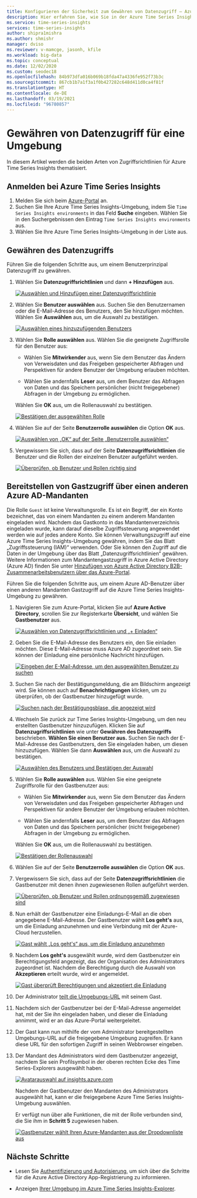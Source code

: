 ```yaml
---
title: Konfigurieren der Sicherheit zum Gewähren von Datenzugriff – Azure Time Series Insights | Microsoft-Dokumentation
description: Hier erfahren Sie, wie Sie in der Azure Time Series Insights-Umgebung Sicherheit und Berechtigungen konfigurieren und Datenzugriffsrichtlinien verwalten.
ms.service: time-series-insights
services: time-series-insights
author: shipra1mishra
ms.author: shmishr
manager: dviso
ms.reviewer: v-mamcge, jasonh, kfile
ms.workload: big-data
ms.topic: conceptual
ms.date: 12/02/2020
ms.custom: seodec18
ms.openlocfilehash: 84b973dfa016b069b18fda47a4336fe952f73b3c
ms.sourcegitcommit: 867cb1b7a1f3a1f0b427282c648d411d0ca4f81f
ms.translationtype: HT
ms.contentlocale: de-DE
ms.lasthandoff: 03/19/2021
ms.locfileid: "96780857"
---
```

# <a name="grant-data-access-to-an-environment"></a>Gewähren von Datenzugriff für eine Umgebung

In diesem Artikel werden die beiden Arten von Zugriffsrichtlinien für Azure Time Series Insights thematisiert.

## <a name="sign-in-to-azure-time-series-insights"></a>Anmelden bei Azure Time Series Insights

1. Melden Sie sich beim [Azure-Portal](https://portal.azure.com/) an.
1. Suchen Sie Ihre Azure Time Series Insights-Umgebung, indem Sie `Time Series Insights environments` in das Feld **Suche** eingeben. Wählen Sie in den Suchergebnissen den Eintrag `Time Series Insights environments` aus.
1. Wählen Sie Ihre Azure Time Series Insights-Umgebung in der Liste aus.

## <a name="grant-data-access"></a>Gewähren des Datenzugriffs

Führen Sie die folgenden Schritte aus, um einem Benutzerprinzipal Datenzugriff zu gewähren.

1. Wählen Sie **Datenzugriffsrichtlinien** und dann **+ Hinzufügen** aus.

    [![Auswählen und Hinzufügen einer Datenzugriffsrichtlinie](media/data-access/data-access-select-add-button.png)](media/data-access/data-access-select-add-button.png#lightbox)

1. Wählen Sie **Benutzer auswählen** aus. Suchen Sie den Benutzernamen oder die E-Mail-Adresse des Benutzers, den Sie hinzufügen möchten. Wählen Sie **Auswählen** aus, um die Auswahl zu bestätigen.

    [![Auswählen eines hinzuzufügenden Benutzers](media/data-access/data-access-select-user-to-confirm.png)](media/data-access/data-access-select-user-to-confirm.png#lightbox)

1. Wählen Sie **Rolle auswählen** aus. Wählen Sie die geeignete Zugriffsrolle für den Benutzer aus:

    * Wählen Sie **Mitwirkender** aus, wenn Sie dem Benutzer das Ändern von Verweisdaten und das Freigeben gespeicherter Abfragen und Perspektiven für andere Benutzer der Umgebung erlauben möchten.

    * Wählen Sie andernfalls **Leser** aus, um dem Benutzer das Abfragen von Daten und das Speichern persönlicher (nicht freigegebener) Abfragen in der Umgebung zu ermöglichen.

   Wählen Sie **OK** aus, um die Rollenauswahl zu bestätigen.

    [![Bestätigen der ausgewählten Rolle](media/data-access/data-access-select-a-role.png)](media/data-access/data-access-select-a-role.png#lightbox)

1. Wählen Sie auf der Seite **Benutzerrolle auswählen** die Option **OK** aus.

    [![Auswählen von „OK“ auf der Seite „Benutzerrolle auswählen“](media/data-access/data-access-confirm-user-and-role.png)](media/data-access/data-access-confirm-user-and-role.png#lightbox)

1. Vergewissern Sie sich, dass auf der Seite **Datenzugriffsrichtlinien** die Benutzer und die Rollen der einzelnen Benutzer aufgeführt werden.

    [![Überprüfen, ob Benutzer und Rollen richtig sind](media/data-access/data-access-verify-and-confirm-assignments.png)](media/data-access/data-access-verify-and-confirm-assignments.png#lightbox)

## <a name="provide-guest-access-from-another-azure-ad-tenant"></a>Bereitstellen von Gastzugriff über einen anderen Azure AD-Mandanten

Die Rolle `Guest` ist keine Verwaltungsrolle. Es ist ein Begriff, der ein Konto bezeichnet, das von einem Mandanten zu einem anderem Mandanten eingeladen wird. Nachdem das Gastkonto in das Mandantenverzeichnis eingeladen wurde, kann darauf dieselbe Zugriffssteuerung angewendet werden wie auf jedes andere Konto. Sie können Verwaltungszugriff auf eine Azure Time Series Insights-Umgebung gewähren, indem Sie das Blatt „Zugriffssteuerung (IAM)“ verwenden. Oder Sie können den Zugriff auf die Daten in der Umgebung über das Blatt „Datenzugriffsrichtlinien“ gewähren. Weitere Informationen zum Mandantengastzugriff in Azure Active Directory (Azure AD) finden Sie unter [Hinzufügen von Azure Active Directory B2B-Zusammenarbeitsbenutzern über das Azure-Portal](../active-directory/external-identities/add-users-administrator.md).

Führen Sie die folgenden Schritte aus, um einem Azure AD-Benutzer über einen anderen Mandanten Gastzugriff auf die Azure Time Series Insights-Umgebung zu gewähren.

1. Navigieren Sie zum Azure-Portal, klicken Sie auf **Azure Active Directory**, scrollen Sie zur Registerkarte **Übersicht**, und wählen Sie **Gastbenutzer** aus.

    [![Auswählen von Datenzugriffsrichtlinien und „+ Einladen“](media/data-access/data-access-invite-another-aad-tenant.png)](media/data-access/data-access-invite-another-aad-tenant.png#lightbox)

1. Geben Sie die E-Mail-Adresse des Benutzers ein, den Sie einladen möchten. Diese E-Mail-Adresse muss Azure AD zugeordnet sein. Sie können der Einladung eine persönliche Nachricht hinzufügen.

    [![Eingeben der E-Mail-Adresse, um den ausgewählten Benutzer zu suchen](media/data-access/data-access-invite-guest-by-email.png)](media/data-access/data-access-invite-guest-by-email.png#lightbox)

1. Suchen Sie nach der Bestätigungsmeldung, die am Bildschirm angezeigt wird. Sie können auch auf **Benachrichtigungen** klicken, um zu überprüfen, ob der Gastbenutzer hinzugefügt wurde.

    [![Suchen nach der Bestätigungsblase, die angezeigt wird](media/data-access/data-access-confirmation-bubble.png)](media/data-access/data-access-confirmation-bubble.png#lightbox)

1. Wechseln Sie zurück zur Time Series Insights-Umgebung, um den neu erstellten Gastbenutzer hinzuzufügen. Klicken Sie auf **Datenzugriffsrichtlinien** wie unter **Gewähren des Datenzugriffs** beschrieben. **Wählen Sie einen Benutzer aus.** Suchen Sie nach der E-Mail-Adresse des Gastbenutzers, den Sie eingeladen haben, um diesen hinzuzufügen. Wählen Sie dann **Auswählen** aus, um die Auswahl zu bestätigen.

    [![Auswählen des Benutzers und Bestätigen der Auswahl](media/data-access/data-access-select-invited-person-confirmation.png)](media/data-access/data-access-select-invited-person-confirmation.png#lightbox)

1. Wählen Sie **Rolle auswählen** aus. Wählen Sie eine geeignete Zugriffsrolle für den Gastbenutzer aus:

    * Wählen Sie **Mitwirkender** aus, wenn Sie dem Benutzer das Ändern von Verweisdaten und das Freigeben gespeicherter Abfragen und Perspektiven für andere Benutzer der Umgebung erlauben möchten.

    * Wählen Sie andernfalls **Leser** aus, um dem Benutzer das Abfragen von Daten und das Speichern persönlicher (nicht freigegebener) Abfragen in der Umgebung zu ermöglichen.

   Wählen Sie **OK** aus, um die Rollenauswahl zu bestätigen.

    [![Bestätigen der Rollenauswahl](media/data-access/data-access-select-ok-and-confirm.png)](media/data-access/data-access-select-ok-and-confirm.png#lightbox)

1. Wählen Sie auf der Seite **Benutzerrolle auswählen** die Option **OK** aus.

1. Vergewissern Sie sich, dass auf der Seite **Datenzugriffsrichtlinien** die Gastbenutzer mit denen ihnen zugewiesenen Rollen aufgeführt werden.

    [![Überprüfen, ob Benutzer und Rollen ordnungsgemäß zugewiesen sind](media/data-access/data-access-confirm-invited-users-and-roles.png)](media/data-access/data-access-confirm-invited-users-and-roles.png#lightbox)

1. Nun erhält der Gastbenutzer eine Einladungs-E-Mail an die oben angegebene E-Mail-Adresse. Der Gastbenutzer wählt **Los geht's** aus, um die Einladung anzunehmen und eine Verbindung mit der Azure-Cloud herzustellen.

    [![Gast wählt „Los geht's“ aus, um die Einladung anzunehmen](media/data-access/data-access-email-invitation.png)](media/data-access/data-access-email-invitation.png#lightbox)

1. Nachdem **Los geht's** ausgewählt wurde, wird dem Gastbenutzer ein Berechtigungsfeld angezeigt, das der Organisation des Administrators zugeordnet ist. Nachdem die Berechtigung durch die Auswahl von **Akzeptieren** erteilt wurde, wird er angemeldet.

    [![Gast überprüft Berechtigungen und akzeptiert die Einladung](media/data-access/data-access-grant-permission-sign-in.png)](media/data-access/data-access-grant-permission-sign-in.png#lightbox)

1. Der Administrator [teilt die Umgebungs-URL](time-series-insights-parameterized-urls.md) mit seinem Gast.

1. Nachdem sich der Gastbenutzer bei der E-Mail-Adresse angemeldet hat, mit der Sie ihn eingeladen haben, und dieser die Einladung annimmt, wird er an das Azure-Portal weitergeleitet.

1. Der Gast kann nun mithilfe der vom Administrator bereitgestellten Umgebungs-URL auf die freigegebene Umgebung zugreifen. Er kann diese URL für den sofortigen Zugriff in seinen Webbrowser eingeben.

1. Der Mandant des Administrators wird dem Gastbenutzer angezeigt, nachdem Sie sein Profilsymbol in der oberen rechten Ecke des Time Series-Explorers ausgewählt haben.

    [![Avatarauswahl auf insights.azure.com](media/data-access/data-access-select-tenant-and-instance.png)](media/data-access/data-access-select-tenant-and-instance.png#lightbox)

    Nachdem der Gastbenutzer den Mandanten des Administrators ausgewählt hat, kann er die freigegebene Azure Time Series Insights-Umgebung auswählen.

    Er verfügt nun über alle Funktionen, die mit der Rolle verbunden sind, die Sie ihm in **Schritt 5** zugewiesen haben.

    [![Gastbenutzer wählt Ihren Azure-Mandanten aus der Dropdownliste aus](media/data-access/data-access-all-capabilities.png)](media/data-access/data-access-all-capabilities.png#lightbox)

## <a name="next-steps"></a>Nächste Schritte

* Lesen Sie [Authentifizierung und Autorisierung](time-series-insights-authentication-and-authorization.md), um sich über die Schritte für die Azure Active Directory App-Registrierung zu informieren.

* Anzeigen [Ihrer Umgebung im Azure Time Series Insights-Explorer](./concepts-ux-panels.md).
